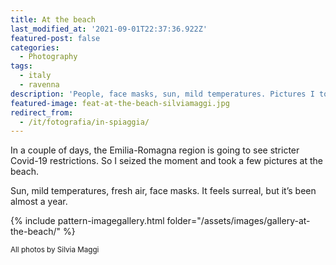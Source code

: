 ```yaml
---
title: At the beach
last_modified_at: '2021-09-01T22:37:36.922Z'
featured-post: false
categories:
  - Photography
tags:
  - italy
  - ravenna
description: 'People, face masks, sun, mild temperatures. Pictures I took today at the beach in Marina di Ravenna.'
featured-image: feat-at-the-beach-silviamaggi.jpg
redirect_from:
  - /it/fotografia/in-spiaggia/
---
```

<p class="lead">In a couple of days, the Emilia-Romagna region is going to see stricter Covid-19 restrictions. So I seized the moment and took a few pictures at the beach.</p>

<!--more-->

Sun, mild temperatures, fresh air, face masks. It feels surreal, but it’s been almost a year.

{% include pattern-imagegallery.html folder="/assets/images/gallery-at-the-beach/" %}

<small>All photos by Silvia Maggi</small>
